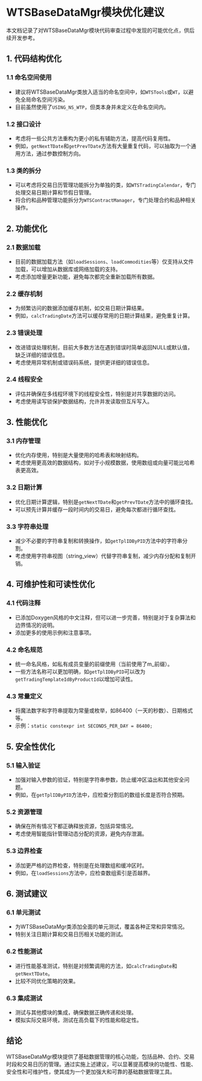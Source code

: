 # WTSBaseDataMgr模块优化建议

本文档记录了对WTSBaseDataMgr模块代码审查过程中发现的可能优化点，供后续开发参考。

## 1. 代码结构优化

### 1.1 命名空间使用
- 建议将WTSBaseDataMgr类放入适当的命名空间中，如`WTSTools`或`WT`，以避免全局命名空间污染。
- 目前虽然使用了`USING_NS_WTP`，但类本身并未定义在命名空间内。

### 1.2 接口设计
- 考虑将一些公共方法重构为更小的私有辅助方法，提高代码复用性。
- 例如，`getNextTDate`和`getPrevTDate`方法有大量重复代码，可以抽取为一个通用方法，通过参数控制方向。

### 1.3 类的拆分
- 可以考虑将交易日历管理功能拆分为单独的类，如`WTSTradingCalendar`，专门处理交易日期计算和节假日管理。
- 将合约和品种管理功能拆分为`WTSContractManager`，专门处理合约和品种相关操作。

## 2. 功能优化

### 2.1 数据加载
- 目前的数据加载方法（如`loadSessions`、`loadCommodities`等）仅支持从文件加载，可以增加从数据库或网络加载的支持。
- 考虑添加增量更新功能，避免每次都完全重新加载所有数据。

### 2.2 缓存机制
- 为频繁访问的数据添加缓存机制，如交易日期计算结果。
- 例如，`calcTradingDate`方法可以缓存常用的日期计算结果，避免重复计算。

### 2.3 错误处理
- 改进错误处理机制，目前大多数方法在遇到错误时简单返回NULL或默认值，缺乏详细的错误信息。
- 考虑使用异常机制或错误码系统，提供更详细的错误信息。

### 2.4 线程安全
- 评估并确保在多线程环境下的线程安全性，特别是对共享数据的访问。
- 考虑使用读写锁保护数据结构，允许并发读取但互斥写入。

## 3. 性能优化

### 3.1 内存管理
- 优化内存使用，特别是大量使用的哈希表和映射结构。
- 考虑使用更高效的数据结构，如对于小规模数据，使用数组或向量可能比哈希表更高效。

### 3.2 日期计算
- 优化日期计算逻辑，特别是`getNextTDate`和`getPrevTDate`方法中的循环查找。
- 可以预先计算并缓存一段时间内的交易日，避免每次都进行循环查找。

### 3.3 字符串处理
- 减少不必要的字符串复制和转换操作，如`getTplIDByPID`方法中的字符串分割。
- 考虑使用字符串视图（string_view）代替字符串复制，减少内存分配和复制开销。

## 4. 可维护性和可读性优化

### 4.1 代码注释
- 已添加Doxygen风格的中文注释，但可以进一步完善，特别是对于复杂算法和边界情况的说明。
- 添加更多的使用示例和注意事项。

### 4.2 命名规范
- 统一命名风格，如私有成员变量的前缀使用（当前使用了m_前缀）。
- 一些方法名称可以更加明确，如`getTplIDByPID`可以改为`getTradingTemplateIdByProductId`以增加可读性。

### 4.3 常量定义
- 将魔法数字和字符串提取为常量或枚举，如86400（一天的秒数）、日期格式等。
- 示例：`static constexpr int SECONDS_PER_DAY = 86400;`

## 5. 安全性优化

### 5.1 输入验证
- 加强对输入参数的验证，特别是字符串参数，防止缓冲区溢出和其他安全问题。
- 例如，在`getTplIDByPID`方法中，应检查分割后的数组长度是否符合预期。

### 5.2 资源管理
- 确保在所有情况下都正确释放资源，包括异常情况。
- 考虑使用智能指针管理动态分配的资源，避免内存泄漏。

### 5.3 边界检查
- 添加更严格的边界检查，特别是在处理数组和缓冲区时。
- 例如，在`loadSessions`方法中，应检查数组索引是否越界。

## 6. 测试建议

### 6.1 单元测试
- 为WTSBaseDataMgr类添加全面的单元测试，覆盖各种正常和异常情况。
- 特别关注日期计算和交易日历相关功能的测试。

### 6.2 性能测试
- 进行性能基准测试，特别是对频繁调用的方法，如`calcTradingDate`和`getNextTDate`。
- 比较不同优化策略的效果。

### 6.3 集成测试
- 测试与其他模块的集成，确保数据正确传递和处理。
- 模拟实际交易环境，测试在高负载下的性能和稳定性。

## 结论

WTSBaseDataMgr模块提供了基础数据管理的核心功能，包括品种、合约、交易时段和交易日历的管理。通过实施上述建议，可以显著提高模块的功能性、性能、安全性和可维护性，使其成为一个更加强大和可靠的基础数据管理工具。
